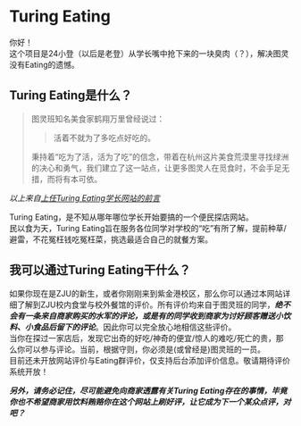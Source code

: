 # Turing Eating

你好！  
这个项目是24小登（以后是老登）从学长嘴中抢下来的一块臭肉（？），解决图灵没有Eating的遗憾。  

## Turing Eating是什么？

>图灵班知名美食家鹤翔万里曾经说过：  
>> 活着不就为了多吃点好吃的。  
>
> 秉持着“吃为了活，活为了吃”的信念，带着在杭州这片美食荒漠里寻找绿洲的决心和勇气，我们建立了这一站点，让更多图灵人在觅食时，不会手足无措，而将有本可依。  

*以上来自[上任Turing Eating学长网站的前言](https://fisherfg19.github.io/MicheTuringGuide/#_1)*

Turing Eating，是不知从哪年哪位学长开始要搞的一个便民探店网站。  
民以食为天，Turing Eating旨在服务各位同学对学校的“吃”有所了解，提前种草/避雷，不花冤枉钱吃冤枉菜，挑选最适合自己的就餐方案。  

## 我可以通过Turing Eating干什么？

如果你现在是ZJU的新生，或者你刚刚来到紫金港校区，那么你可以通过本网站详细了解到ZJU校内食堂与校外餐馆的评价。所有评价均来自于图灵班的同学，***绝不会有一条来自商家购买的水军的评论，或是有的同学收到商家为讨好顾客赠送小饮料、小食品后留下的评论***。因此你可以完全放心地相信这些评价。  
当你在探过一家店后，发现它出奇的好吃/神奇的便宜/惊人的难吃/死亡的贵，那么你可以参与评论。当前，根据守则，你必须是(或曾经是)图灵班的一员。  
目前还未开放网站评价与Eating群评价，仅支持后台添加评价信息。敬请期待评价系统开放！

***另外，请务必记住，尽可能避免向商家透露有关Turing Eating存在的事情，毕竟你也不希望商家用饮料贿赂你在这个网站上刷好评，让它成为下一个某众点评，对吧？***

